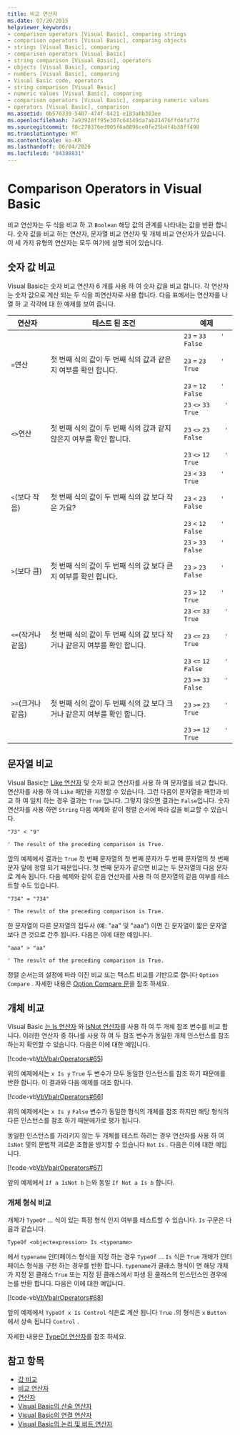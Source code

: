 ```yaml
---
title: 비교 연산자
ms.date: 07/20/2015
helpviewer_keywords:
- comparison operators [Visual Basic], comparing strings
- comparison operators [Visual Basic], comparing objects
- strings [Visual Basic], comparing
- comparison operators [Visual Basic]
- string comparison [Visual Basic], operators
- objects [Visual Basic], comparing
- numbers [Visual Basic], comparing
- Visual Basic code, operators
- string comparison [Visual Basic]
- numeric values [Visual Basic], comparing
- comparison operators [Visual Basic], comparing numeric values
- operators [Visual Basic], comparison
ms.assetid: 0b570339-5407-474f-8421-e183a8b303ee
ms.openlocfilehash: 7a93928ff95e307c64149da7ab21476ffd4fa77d
ms.sourcegitcommit: f8c270376ed905f6a8896ce0fe25b4f4b38ff498
ms.translationtype: MT
ms.contentlocale: ko-KR
ms.lasthandoff: 06/04/2020
ms.locfileid: "84388831"
---
```

# <a name="comparison-operators-in-visual-basic"></a>Comparison Operators in Visual Basic
비교 연산자는 두 식을 비교 하 고 `Boolean` 해당 값의 관계를 나타내는 값을 반환 합니다. 숫자 값을 비교 하는 연산자, 문자열 비교 연산자 및 개체 비교 연산자가 있습니다. 이 세 가지 유형의 연산자는 모두 여기에 설명 되어 있습니다.  
  
## <a name="comparing-numeric-values"></a>숫자 값 비교  
 Visual Basic는 숫자 비교 연산자 6 개를 사용 하 여 숫자 값을 비교 합니다. 각 연산자는 숫자 값으로 계산 되는 두 식을 피연산자로 사용 합니다. 다음 표에서는 연산자를 나열 하 고 각각에 대 한 예제를 보여 줍니다.  
  
|연산자|테스트 된 조건|예제|  
|--------------|----------------------|--------------|  
|`=`연산|첫 번째 식의 값이 두 번째 식의 값과 같은지 여부를 확인 합니다.|`23`   `=`   `33    ' False`<br /><br /> `23`   `=`   `23    ' True`<br /><br /> `23`   `=`   `12    ' False`|  
|`<>`연산|첫 번째 식의 값이 두 번째 식의 값과 같지 않은지 여부를 확인 합니다.|`23`   `<>`   `33    ' True`<br /><br /> `23`   `<>`   `23    ' False`<br /><br /> `23`   `<>`   `12    ' True`|  
|`<`(보다 작음)|첫 번째 식의 값이 두 번째 식의 값 보다 작은 가요?|`23`   `<`   `33    ' True`<br /><br /> `23`   `<`   `23    ' False`<br /><br /> `23`   `<`   `12    ' False`|  
|`>`(보다 큼)|첫 번째 식의 값이 두 번째 식의 값 보다 큰지 여부를 확인 합니다.|`23`   `>`   `33    ' False`<br /><br /> `23`   `>`   `23    ' False`<br /><br /> `23`   `>`   `12    ' True`|  
|`<=`(작거나 같음)|첫 번째 식의 값이 두 번째 식의 값 보다 작거나 같은지 여부를 확인 합니다.|`23`   `<=`   `33    ' True`<br /><br /> `23`   `<=`   `23    ' True`<br /><br /> `23`   `<=`   `12    ' False`|  
|`>=`(크거나 같음)|첫 번째 식의 값이 두 번째 식의 값 보다 크거나 같은지 여부를 확인 합니다.|`23`   `>=`   `33    ' False`<br /><br /> `23`   `>=`   `23    ' True`<br /><br /> `23`   `>=`   `12    ' True`|  
  
## <a name="comparing-strings"></a>문자열 비교  
 Visual Basic는 [Like 연산자](../../../language-reference/operators/like-operator.md) 및 숫자 비교 연산자를 사용 하 여 문자열을 비교 합니다. 연산자를 사용 하 여 `Like` 패턴을 지정할 수 있습니다. 그런 다음이 문자열을 패턴과 비교 하 여 일치 하는 경우 결과는 `True` 입니다. 그렇지 않으면 결과는 `False`입니다. 숫자 연산자를 사용 하면 `String` 다음 예제와 같이 정렬 순서에 따라 값을 비교할 수 있습니다.  
  
 `"73" < "9"`  
  
 `' The result of the preceding comparison is True.`  
  
 앞의 예제에서 결과는 `True` 첫 번째 문자열의 첫 번째 문자가 두 번째 문자열의 첫 번째 문자 앞에 정렬 되기 때문입니다. 첫 번째 문자가 같으면 비교는 두 문자열의 다음 문자로 계속 됩니다. 다음 예제와 같이 같음 연산자를 사용 하 여 문자열의 같음 여부를 테스트할 수도 있습니다.  
  
 `"734" = "734"`  
  
 `' The result of the preceding comparison is True.`  
  
 한 문자열이 다른 문자열의 접두사 (예: "aa" 및 "aaa") 이면 긴 문자열이 짧은 문자열 보다 큰 것으로 간주 됩니다. 다음은 이에 대한 예입니다.  
  
 `"aaa" > "aa"`  
  
 `' The result of the preceding comparison is True.`  
  
 정렬 순서는의 설정에 따라 이진 비교 또는 텍스트 비교를 기반으로 합니다 `Option Compare` . 자세한 내용은 [Option Compare 문](../../../language-reference/statements/option-compare-statement.md)을 참조 하세요.  
  
## <a name="comparing-objects"></a>개체 비교  
 Visual Basic [는 Is 연산자](../../../language-reference/operators/is-operator.md) 와 [IsNot 연산자](../../../language-reference/operators/isnot-operator.md)를 사용 하 여 두 개체 참조 변수를 비교 합니다. 이러한 연산자 중 하나를 사용 하 여 두 참조 변수가 동일한 개체 인스턴스를 참조 하는지 확인할 수 있습니다. 다음은 이에 대한 예입니다.  
  
 [!code-vb[VbVbalrOperators#65](~/samples/snippets/visualbasic/VS_Snippets_VBCSharp/VbVbalrOperators/VB/Class1.vb#65)]  
  
 위의 예제에서는 `x Is y` `True` 두 변수가 모두 동일한 인스턴스를 참조 하기 때문에를 반환 합니다. 이 결과와 다음 예제를 대조 합니다.  
  
 [!code-vb[VbVbalrOperators#66](~/samples/snippets/visualbasic/VS_Snippets_VBCSharp/VbVbalrOperators/VB/Class1.vb#66)]  
  
 위의 예제에서는 `x Is y` `False` 변수가 동일한 형식의 개체를 참조 하지만 해당 형식의 다른 인스턴스를 참조 하기 때문에가로 평가 됩니다.  
  
 동일한 인스턴스를 가리키지 않는 두 개체를 테스트 하려는 경우 연산자를 사용 하 여 `IsNot` 및의 문법적 괴로운 조합을 방지할 수 있습니다 `Not` `Is` . 다음은 이에 대한 예입니다.  
  
 [!code-vb[VbVbalrOperators#67](~/samples/snippets/visualbasic/VS_Snippets_VBCSharp/VbVbalrOperators/VB/Class1.vb#67)]  
  
 앞의 예제에서 `If a IsNot b` 는와 동일 `If Not a Is b` 합니다.  
  
### <a name="comparing-object-type"></a>개체 형식 비교  
 개체가 `TypeOf` ... 식이 있는 특정 형식 인지 여부를 테스트할 수 있습니다. `Is` 구문은 다음과 같습니다.  
  
 `TypeOf <objectexpression> Is <typename>`  
  
 에서 `typename` 인터페이스 형식을 지정 하는 경우 `TypeOf` ... `Is` 식은 `True` 개체가 인터페이스 형식을 구현 하는 경우를 반환 합니다. `typename`가 클래스 형식이 면 해당 개체가 지정 된 클래스 `True` 또는 지정 된 클래스에서 파생 된 클래스의 인스턴스인 경우에는를 반환 합니다. 다음은 이에 대한 예입니다.  
  
 [!code-vb[VbVbalrOperators#68](~/samples/snippets/visualbasic/VS_Snippets_VBCSharp/VbVbalrOperators/VB/Class1.vb#68)]  
  
 앞의 예제에서 `TypeOf x Is Control` 식은로 계산 됩니다 `True` .의 형식은 `x` `Button` 에서 상속 됩니다 `Control` .  
  
 자세한 내용은 [TypeOf 연산자](../../../language-reference/operators/typeof-operator.md)를 참조 하세요.  
  
## <a name="see-also"></a>참고 항목

- [값 비교](value-comparisons.md)
- [비교 연산자](../../../language-reference/operators/comparison-operators.md)
- [연산자](../../../language-reference/operators/index.md)
- [Visual Basic의 산술 연산자](arithmetic-operators.md)
- [Visual Basic의 연결 연산자](concatenation-operators.md)
- [Visual Basic의 논리 및 비트 연산자](logical-and-bitwise-operators.md)

